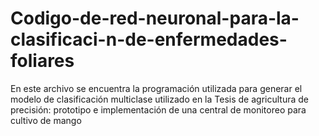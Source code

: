 # Codigo-de-red-neuronal-para-la-clasificaci-n-de-enfermedades-foliares
En este archivo se encuentra la programación utilizada para generar el modelo de clasificación multiclase utilizado en la Tesis de agricultura de precisión: prototipo e implementación de una central de monitoreo para cultivo de mango 
